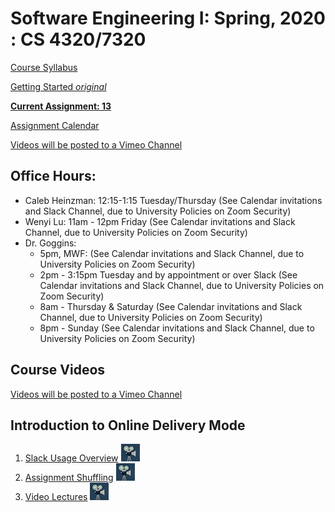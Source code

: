 # Software Engineering I: Spring, 2020 : CS 4320/7320

[Course Syllabus](./references/SYLLABUS.md)

[Getting Started *original*](./references/getting-started.md)

[**Current Assignment: 13**](./assignments/13b.-team-sprint-5.md)

[Assignment Calendar](./assignments/00-assignment-calendar.md)

[Videos will be posted to a Vimeo Channel](https://vimeo.com/manage/showcases/6884345/info)

## Office Hours:
- Caleb Heinzman: 12:15-1:15 Tuesday/Thursday (See Calendar invitations and Slack Channel, due to University Policies on Zoom Security)
- Wenyi Lu: 11am - 12pm Friday (See Calendar invitations and Slack Channel, due to University Policies on Zoom Security)
- Dr. Goggins: 
    - 5pm, MWF: (See Calendar invitations and Slack Channel, due to University Policies on Zoom Security)
    - 2pm - 3:15pm Tuesday and by appointment or over Slack (See Calendar invitations and Slack Channel, due to University Policies on Zoom Security)
    - 8am - Thursday & Saturday (See Calendar invitations and Slack Channel, due to University Policies on Zoom Security)
    - 8pm - Sunday (See Calendar invitations and Slack Channel, due to University Policies on Zoom Security)

## Course Videos
[Videos will be posted to a Vimeo Channel](https://vimeo.com/showcase/6884345)

## Introduction to Online Delivery Mode
1. [Slack Usage Overview](https://vimeo.com/402641024) ![video](./references/video.jpeg)
2. [Assignment Shuffling](https://vimeo.com/402646730) ![video](./references/video.jpeg)
3. [Video Lectures](https://vimeo.com/402647377) ![video](./references/video.jpeg)


